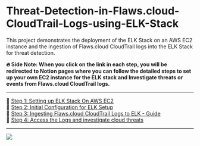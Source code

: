 # Threat-Detection-in-Flaws.cloud-CloudTrail-Logs-using-ELK-Stack
This project demonstrates the deployment of the ELK Stack on an AWS EC2 instance and the ingestion of Flaws.cloud CloudTrail logs into the ELK Stack for threat detection.

<b><p> 🔥 Side Note: When you click on the link in each step, you will be redirected to Notion pages where you can follow the detailed steps to set up your own EC2 instance for the ELK stack and Investigate threats or events from Flaws.cloud CloudTrail logs.</p></b>
<hr>

🚀 <a href="https://irradiated-water-407.notion.site/Setting-up-ELK-Stack-On-AWS-EC2-11017b9e4a8c80bdb99bc4b14210fb50">Step 1: Setting up ELK Stack On AWS EC2<a/><br/>
🚀 <a href="https://irradiated-water-407.notion.site/Initial-Configuration-for-ELK-Setup-11017b9e4a8c809f8cb3dc451a13552c">Step 2: Initial Configuration for ELK Setup<a/><br/>
🚀 <a href="https://irradiated-water-407.notion.site/Ingesting-Flaws-cloud-CloudTrail-Logs-to-ELK-Guide-11017b9e4a8c80958008cfeb7e04f459">Step 3: Ingesting Flaws.cloud CloudTrail Logs to ELK - Guide<a/><br/>
🚀 <a href="https://irradiated-water-407.notion.site/Ingesting-Flaws-cloud-CloudTrail-Logs-to-ELK-Guide-11017b9e4a8c80958008cfeb7e04f459">Step 4: Access the Logs and investigate cloud threats<a/>

<hr>
<img src="![image](https://github.com/user-attachments/assets/1b5dab2f-c5bd-4057-bf82-244072cef936)">

